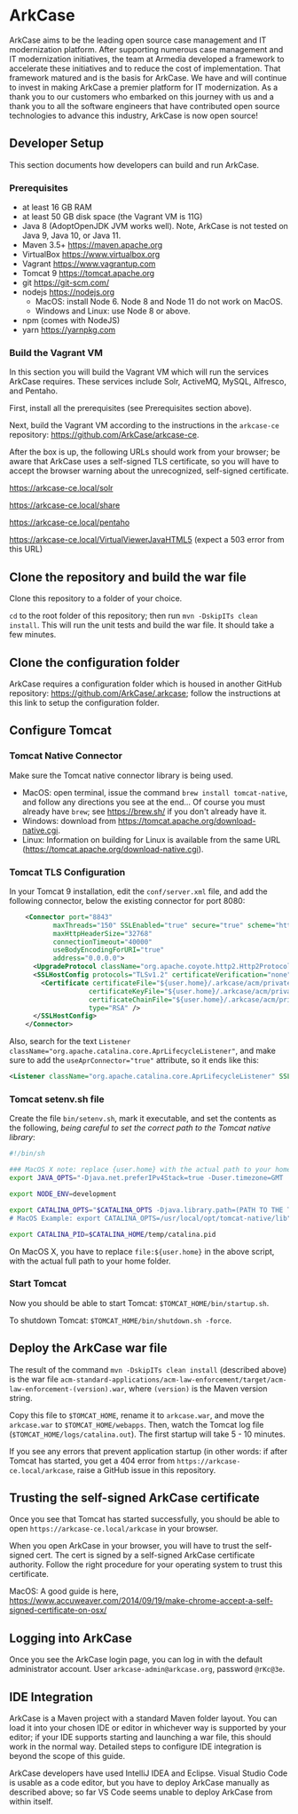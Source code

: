 # ArkCase

ArkCase aims to be the leading open source case management and IT modernization platform. After supporting numerous case management and IT modernization initiatives, the team at Armedia developed a framework to accelerate these initiatives and to reduce the cost of implementation.  That framework matured and is the basis for ArkCase.  We have and will continue to invest in making ArkCase a premier platform for IT modernization.  As a thank you to our customers who embarked on this journey with us and a thank you to all the software engineers that have contributed open source technologies to advance this industry, ArkCase is now open source!

## Developer Setup

This section documents how developers can build and run ArkCase.

### Prerequisites

* at least 16 GB RAM
* at least 50 GB disk space (the Vagrant VM is 11G)
* Java 8 (AdoptOpenJDK JVM works well).  Note, ArkCase is not tested on Java 9, Java 10, or Java 11.
* Maven 3.5+ <https://maven.apache.org>
* VirtualBox <https://www.virtualbox.org>
* Vagrant <https://www.vagrantup.com>
* Tomcat 9 <https://tomcat.apache.org>
* git <https://git-scm.com/>
* nodejs <https://nodejs.org>
    * MacOS: install Node 6.  Node 8 and Node 11 do not work on MacOS.  
    * Windows and Linux: use Node 8 or above.
* npm (comes with NodeJS)
* yarn <https://yarnpkg.com>

### Build the Vagrant VM

In this section you will build the Vagrant VM which will run the services ArkCase requires.  These services include Solr, ActiveMQ, MySQL, Alfresco, and Pentaho. 

First, install all the prerequisites (see Prerequisites section above).

Next, build the Vagrant VM according to the instructions in the `arkcase-ce` repository: <https://github.com/ArkCase/arkcase-ce>.

After the box is up, the following URLs should work from your browser; be aware that ArkCase uses a self-signed TLS certificate, so you will have to accept the browser warning about the unrecognized, self-signed certificate. 

https://arkcase-ce.local/solr

https://arkcase-ce.local/share

https://arkcase-ce.local/pentaho

https://arkcase-ce.local/VirtualViewerJavaHTML5 (expect a 503 error from this URL)

## Clone the repository and build the war file

Clone this repository to a folder of your choice.

`cd` to the root folder of this repository; then run `mvn -DskipITs clean install`.  This will run the unit tests and build the war file.  It should take a few minutes.

## Clone the configuration folder

ArkCase requires a configuration folder which is housed in another GitHub repository: https://github.com/ArkCase/.arkcase; follow the instructions at this link to setup the configuration folder.

## Configure Tomcat

### Tomcat Native Connector

Make sure the Tomcat native connector library is being used.  

* MacOS: open terminal, issue the command `brew install tomcat-native`, and follow any directions you see at the end... Of course you must already have `brew`; see <https://brew.sh/> if you don't already have it.
* Windows: download from https://tomcat.apache.org/download-native.cgi. 
* Linux: Information on building for Linux is available from the same URL (https://tomcat.apache.org/download-native.cgi).

### Tomcat TLS Configuration

In your Tomcat 9 installation, edit the `conf/server.xml` file, and add the following connector, below the existing connector for port 8080:

```xml
    <Connector port="8843"
           maxThreads="150" SSLEnabled="true" secure="true" scheme="https"
           maxHttpHeaderSize="32768"
           connectionTimeout="40000"
           useBodyEncodingForURI="true"
           address="0.0.0.0">
      <UpgradeProtocol className="org.apache.coyote.http2.Http2Protocol" />
      <SSLHostConfig protocols="TLSv1.2" certificateVerification="none">
        <Certificate certificateFile="${user.home}/.arkcase/acm/private/acm-arkcase.crt"
                    certificateKeyFile="${user.home}/.arkcase/acm/private/acm-arkcase.rsa.pem"
                    certificateChainFile="${user.home}/.arkcase/acm/private/arkcase-ca.crt"
                    type="RSA" />
      </SSLHostConfig>
    </Connector>
```

Also, search for the text `Listener className="org.apache.catalina.core.AprLifecycleListener"`, and make sure to add the `useAprConnector="true"` attribute, so it ends like this:

```xml
<Listener className="org.apache.catalina.core.AprLifecycleListener" SSLEngine="on" useAprConnector="true"/>
``` 

### Tomcat setenv.sh file

Create the file `bin/setenv.sh`, mark it executable, and set the contents as the following, *being careful to set the correct path to the Tomcat native library*:

```bash
#!/bin/sh

### MacOS X note: replace {user.home} with the actual path to your home folder, e.g. /Users/dmiller
export JAVA_OPTS="-Djava.net.preferIPv4Stack=true -Duser.timezone=GMT  -Djavax.net.ssl.keyStorePassword=password -Djavax.net.ssl.trustStorePassword=password -Djavax.net.ssl.keyStore=${user.home}/.arkcase/acm/private/arkcase.ks -Djavax.net.ssl.trustStore=${user.home}/.arkcase/acm/private/arkcase.ts -Dspring.profiles.active=ldap -Xms1024M -Xmx1024M"

export NODE_ENV=development

export CATALINA_OPTS="$CATALINA_OPTS -Djava.library.path=(PATH TO THE TOMCAT NATIVE LIBRARY)
# MacOS Example: export CATALINA_OPTS=/usr/local/opt/tomcat-native/lib"

export CATALINA_PID=$CATALINA_HOME/temp/catalina.pid
```

On MacOS X, you have to replace `file:${user.home}` in the above script, with the actual full path to your home folder.

### Start Tomcat

Now you should be able to start Tomcat: `$TOMCAT_HOME/bin/startup.sh`.  

To shutdown Tomcat: `$TOMCAT_HOME/bin/shutdown.sh -force`.

## Deploy the ArkCase war file

The result of the command `mvn -DskipITs clean install` (described above) is the war file `acm-standard-applications/acm-law-enforcement/target/acm-law-enforcement-(version).war`, where `(version)` is the Maven version string.

Copy this file to `$TOMCAT_HOME`, rename it to `arkcase.war`, and move the `arkcase.war` to `$TOMCAT_HOME/webapps`.  Then, watch the Tomcat log file (`$TOMCAT_HOME/logs/catalina.out`).  The first startup will take 5 - 10 minutes. 

If you see any errors that prevent application startup (in other words: if after Tomcat has started, you get a 404 error from `https://arkcase-ce.local/arkcase`, raise a GitHub issue in this repository.

## Trusting the self-signed ArkCase certificate

Once you see that Tomcat has started successfully, you should be able to open `https://arkcase-ce.local/arkcase` in your browser.

When you open ArkCase in your browser, you will have to trust the self-signed cert.  The cert is signed by a self-signed ArkCase certificate authority.  Follow the right procedure for your operating system to trust this certificate.

MacOS: A good guide is here, https://www.accuweaver.com/2014/09/19/make-chrome-accept-a-self-signed-certificate-on-osx/

## Logging into ArkCase

Once you see the ArkCase login page, you can log in with the default administrator account.  User `arkcase-admin@arkcase.org`, password `@rKc@3e`.

## IDE Integration

ArkCase is a Maven project with a standard Maven folder layout.  You can load it into your chosen IDE or editor in whichever way is supported by your editor; if your IDE supports starting and launching a war file, this should work in the normal way.  Detailed steps to configure IDE integration is beyond the scope of this guide.

ArkCase developers have used IntelliJ IDEA and Eclipse.  Visual Studio Code is usable as a code editor, but you have to deploy ArkCase manually as described above; so far VS Code seems unable to deploy ArkCase from within itself.


